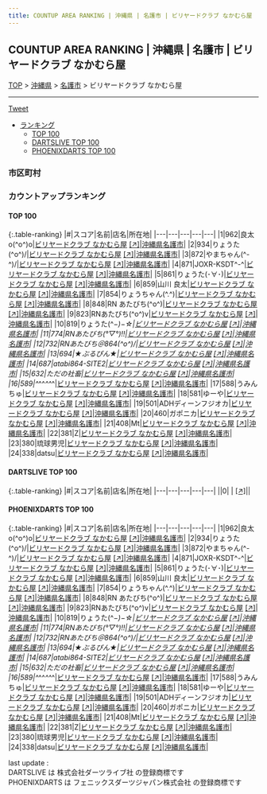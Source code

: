 ```yaml
---
title: COUNTUP AREA RANKING | 沖縄県 | 名護市 | ビリヤードクラブ なかむら屋
---
```

## COUNTUP AREA RANKING | 沖縄県 | 名護市 | ビリヤードクラブ なかむら屋

[TOP](/darts/rank/) > [沖縄県](/darts/rank/沖縄県/) > [名護市](/darts/rank/沖縄県/名護市/) > ビリヤードクラブ なかむら屋

___

<a href="https://twitter.com/share?ref_src=twsrc%5Etfw" data-text="COUNTUP AREA RANKING | 沖縄県名護市ビリヤードクラブ なかむら屋" class="twitter-share-button" data-hashtags="DARTSLIVE,PHOENIXDARTS,darts,ダーツ" data-show-count="false">Tweet</a>

* [ランキング](#カウントアップランキング)
    * [TOP 100](#top-100)
    * [DARTSLIVE TOP 100](#dartslive-top-100)
    * [PHOENIXDARTS TOP 100](#phoenixdarts-top-100)

### 市区町村

<ul>

</ul>

### カウントアップランキング

#### TOP 100



{:.table-ranking}
|#|スコア|名前|店名|所在地|
|---|---|---|---|---|
|1|962|<span class="rank-name-pd">良太o(^o^)o</span>|<a href="/darts/rank/shops/10645.html">ビリヤードクラブ なかむら屋</a> <a href="https://vs.phoenixdarts.com/jp/shop/shopDetailInfo/s_10645?s_seq=10645">[↗]</a>|<a href="/darts/rank/沖縄県/名護市">沖縄県名護市</a>|
|2|934|<span class="rank-name-pd">りょうた(^o^)/</span>|<a href="/darts/rank/shops/10645.html">ビリヤードクラブ なかむら屋</a> <a href="https://vs.phoenixdarts.com/jp/shop/shopDetailInfo/s_10645?s_seq=10645">[↗]</a>|<a href="/darts/rank/沖縄県/名護市">沖縄県名護市</a>|
|3|872|<span class="rank-name-pd">やまちゃん(^-^)/</span>|<a href="/darts/rank/shops/10645.html">ビリヤードクラブ なかむら屋</a> <a href="https://vs.phoenixdarts.com/jp/shop/shopDetailInfo/s_10645?s_seq=10645">[↗]</a>|<a href="/darts/rank/沖縄県/名護市">沖縄県名護市</a>|
|4|871|<span class="rank-name-pd">JOXR-KSDT^-^</span>|<a href="/darts/rank/shops/10645.html">ビリヤードクラブ なかむら屋</a> <a href="https://vs.phoenixdarts.com/jp/shop/shopDetailInfo/s_10645?s_seq=10645">[↗]</a>|<a href="/darts/rank/沖縄県/名護市">沖縄県名護市</a>|
|5|861|<span class="rank-name-pd">りょうた(･∀･)</span>|<a href="/darts/rank/shops/10645.html">ビリヤードクラブ なかむら屋</a> <a href="https://vs.phoenixdarts.com/jp/shop/shopDetailInfo/s_10645?s_seq=10645">[↗]</a>|<a href="/darts/rank/沖縄県/名護市">沖縄県名護市</a>|
|6|859|<span class="rank-name-pd">山川 良太</span>|<a href="/darts/rank/shops/10645.html">ビリヤードクラブ なかむら屋</a> <a href="https://vs.phoenixdarts.com/jp/shop/shopDetailInfo/s_10645?s_seq=10645">[↗]</a>|<a href="/darts/rank/沖縄県/名護市">沖縄県名護市</a>|
|7|854|<span class="rank-name-pd">りょうちゃん(^.^)</span>|<a href="/darts/rank/shops/10645.html">ビリヤードクラブ なかむら屋</a> <a href="https://vs.phoenixdarts.com/jp/shop/shopDetailInfo/s_10645?s_seq=10645">[↗]</a>|<a href="/darts/rank/沖縄県/名護市">沖縄県名護市</a>|
|8|848|<span class="rank-name-pd">RN あたびち(^o^)</span>|<a href="/darts/rank/shops/10645.html">ビリヤードクラブ なかむら屋</a> <a href="https://vs.phoenixdarts.com/jp/shop/shopDetailInfo/s_10645?s_seq=10645">[↗]</a>|<a href="/darts/rank/沖縄県/名護市">沖縄県名護市</a>|
|9|823|<span class="rank-name-pd">RNあたびち(^o^)v</span>|<a href="/darts/rank/shops/10645.html">ビリヤードクラブ なかむら屋</a> <a href="https://vs.phoenixdarts.com/jp/shop/shopDetailInfo/s_10645?s_seq=10645">[↗]</a>|<a href="/darts/rank/沖縄県/名護市">沖縄県名護市</a>|
|10|819|<span class="rank-name-pd">りょうた(^_−)−☆</span>|<a href="/darts/rank/shops/10645.html">ビリヤードクラブ なかむら屋</a> <a href="https://vs.phoenixdarts.com/jp/shop/shopDetailInfo/s_10645?s_seq=10645">[↗]</a>|<a href="/darts/rank/沖縄県/名護市">沖縄県名護市</a>|
|11|774|<span class="rank-name-pd">RNあたびち(°▽°)!!</span>|<a href="/darts/rank/shops/10645.html">ビリヤードクラブ なかむら屋</a> <a href="https://vs.phoenixdarts.com/jp/shop/shopDetailInfo/s_10645?s_seq=10645">[↗]</a>|<a href="/darts/rank/沖縄県/名護市">沖縄県名護市</a>|
|12|732|<span class="rank-name-pd">RNあたびち＠864(^o^)/</span>|<a href="/darts/rank/shops/10645.html">ビリヤードクラブ なかむら屋</a> <a href="https://vs.phoenixdarts.com/jp/shop/shopDetailInfo/s_10645?s_seq=10645">[↗]</a>|<a href="/darts/rank/沖縄県/名護市">沖縄県名護市</a>|
|13|694|<span class="rank-name-pd">★ぶるぴん★</span>|<a href="/darts/rank/shops/10645.html">ビリヤードクラブ なかむら屋</a> <a href="https://vs.phoenixdarts.com/jp/shop/shopDetailInfo/s_10645?s_seq=10645">[↗]</a>|<a href="/darts/rank/沖縄県/名護市">沖縄県名護市</a>|
|14|687|<span class="rank-name-pd">atabi864-SITE2</span>|<a href="/darts/rank/shops/10645.html">ビリヤードクラブ なかむら屋</a> <a href="https://vs.phoenixdarts.com/jp/shop/shopDetailInfo/s_10645?s_seq=10645">[↗]</a>|<a href="/darts/rank/沖縄県/名護市">沖縄県名護市</a>|
|15|632|<span class="rank-name-pd">ただの社畜</span>|<a href="/darts/rank/shops/10645.html">ビリヤードクラブ なかむら屋</a> <a href="https://vs.phoenixdarts.com/jp/shop/shopDetailInfo/s_10645?s_seq=10645">[↗]</a>|<a href="/darts/rank/沖縄県/名護市">沖縄県名護市</a>|
|16|589|<span class="rank-name-pd">^_^^_^^_^</span>|<a href="/darts/rank/shops/10645.html">ビリヤードクラブ なかむら屋</a> <a href="https://vs.phoenixdarts.com/jp/shop/shopDetailInfo/s_10645?s_seq=10645">[↗]</a>|<a href="/darts/rank/沖縄県/名護市">沖縄県名護市</a>|
|17|588|<span class="rank-name-pd">うみんちゅ</span>|<a href="/darts/rank/shops/10645.html">ビリヤードクラブ なかむら屋</a> <a href="https://vs.phoenixdarts.com/jp/shop/shopDetailInfo/s_10645?s_seq=10645">[↗]</a>|<a href="/darts/rank/沖縄県/名護市">沖縄県名護市</a>|
|18|581|<span class="rank-name-pd">ゆーや</span>|<a href="/darts/rank/shops/10645.html">ビリヤードクラブ なかむら屋</a> <a href="https://vs.phoenixdarts.com/jp/shop/shopDetailInfo/s_10645?s_seq=10645">[↗]</a>|<a href="/darts/rank/沖縄県/名護市">沖縄県名護市</a>|
|19|501|<span class="rank-name-pd">ADHディーンフジオカ</span>|<a href="/darts/rank/shops/10645.html">ビリヤードクラブ なかむら屋</a> <a href="https://vs.phoenixdarts.com/jp/shop/shopDetailInfo/s_10645?s_seq=10645">[↗]</a>|<a href="/darts/rank/沖縄県/名護市">沖縄県名護市</a>|
|20|460|<span class="rank-name-pd">ガポニカ</span>|<a href="/darts/rank/shops/10645.html">ビリヤードクラブ なかむら屋</a> <a href="https://vs.phoenixdarts.com/jp/shop/shopDetailInfo/s_10645?s_seq=10645">[↗]</a>|<a href="/darts/rank/沖縄県/名護市">沖縄県名護市</a>|
|21|408|<span class="rank-name-pd">Mt</span>|<a href="/darts/rank/shops/10645.html">ビリヤードクラブ なかむら屋</a> <a href="https://vs.phoenixdarts.com/jp/shop/shopDetailInfo/s_10645?s_seq=10645">[↗]</a>|<a href="/darts/rank/沖縄県/名護市">沖縄県名護市</a>|
|22|381|<span class="rank-name-pd">Z</span>|<a href="/darts/rank/shops/10645.html">ビリヤードクラブ なかむら屋</a> <a href="https://vs.phoenixdarts.com/jp/shop/shopDetailInfo/s_10645?s_seq=10645">[↗]</a>|<a href="/darts/rank/沖縄県/名護市">沖縄県名護市</a>|
|23|380|<span class="rank-name-pd">琉球男児</span>|<a href="/darts/rank/shops/10645.html">ビリヤードクラブ なかむら屋</a> <a href="https://vs.phoenixdarts.com/jp/shop/shopDetailInfo/s_10645?s_seq=10645">[↗]</a>|<a href="/darts/rank/沖縄県/名護市">沖縄県名護市</a>|
|24|338|<span class="rank-name-pd">datsu</span>|<a href="/darts/rank/shops/10645.html">ビリヤードクラブ なかむら屋</a> <a href="https://vs.phoenixdarts.com/jp/shop/shopDetailInfo/s_10645?s_seq=10645">[↗]</a>|<a href="/darts/rank/沖縄県/名護市">沖縄県名護市</a>|


#### DARTSLIVE TOP 100



{:.table-ranking}
|#|スコア|名前|店名|所在地|
|---|---|---|---|---|
||0|<span class="rank-name-dl"> </span>|<a href="/darts/rank/shops/.html"></a> <a href="">[↗]</a>|<a href="/darts/rank//"></a>|


#### PHOENIXDARTS TOP 100



{:.table-ranking}
|#|スコア|名前|店名|所在地|
|---|---|---|---|---|
|1|962|<span class="rank-name-pd">良太o(^o^)o</span>|<a href="/darts/rank/shops/10645.html">ビリヤードクラブ なかむら屋</a> <a href="https://vs.phoenixdarts.com/jp/shop/shopDetailInfo/s_10645?s_seq=10645">[↗]</a>|<a href="/darts/rank/沖縄県/名護市">沖縄県名護市</a>|
|2|934|<span class="rank-name-pd">りょうた(^o^)/</span>|<a href="/darts/rank/shops/10645.html">ビリヤードクラブ なかむら屋</a> <a href="https://vs.phoenixdarts.com/jp/shop/shopDetailInfo/s_10645?s_seq=10645">[↗]</a>|<a href="/darts/rank/沖縄県/名護市">沖縄県名護市</a>|
|3|872|<span class="rank-name-pd">やまちゃん(^-^)/</span>|<a href="/darts/rank/shops/10645.html">ビリヤードクラブ なかむら屋</a> <a href="https://vs.phoenixdarts.com/jp/shop/shopDetailInfo/s_10645?s_seq=10645">[↗]</a>|<a href="/darts/rank/沖縄県/名護市">沖縄県名護市</a>|
|4|871|<span class="rank-name-pd">JOXR-KSDT^-^</span>|<a href="/darts/rank/shops/10645.html">ビリヤードクラブ なかむら屋</a> <a href="https://vs.phoenixdarts.com/jp/shop/shopDetailInfo/s_10645?s_seq=10645">[↗]</a>|<a href="/darts/rank/沖縄県/名護市">沖縄県名護市</a>|
|5|861|<span class="rank-name-pd">りょうた(･∀･)</span>|<a href="/darts/rank/shops/10645.html">ビリヤードクラブ なかむら屋</a> <a href="https://vs.phoenixdarts.com/jp/shop/shopDetailInfo/s_10645?s_seq=10645">[↗]</a>|<a href="/darts/rank/沖縄県/名護市">沖縄県名護市</a>|
|6|859|<span class="rank-name-pd">山川 良太</span>|<a href="/darts/rank/shops/10645.html">ビリヤードクラブ なかむら屋</a> <a href="https://vs.phoenixdarts.com/jp/shop/shopDetailInfo/s_10645?s_seq=10645">[↗]</a>|<a href="/darts/rank/沖縄県/名護市">沖縄県名護市</a>|
|7|854|<span class="rank-name-pd">りょうちゃん(^.^)</span>|<a href="/darts/rank/shops/10645.html">ビリヤードクラブ なかむら屋</a> <a href="https://vs.phoenixdarts.com/jp/shop/shopDetailInfo/s_10645?s_seq=10645">[↗]</a>|<a href="/darts/rank/沖縄県/名護市">沖縄県名護市</a>|
|8|848|<span class="rank-name-pd">RN あたびち(^o^)</span>|<a href="/darts/rank/shops/10645.html">ビリヤードクラブ なかむら屋</a> <a href="https://vs.phoenixdarts.com/jp/shop/shopDetailInfo/s_10645?s_seq=10645">[↗]</a>|<a href="/darts/rank/沖縄県/名護市">沖縄県名護市</a>|
|9|823|<span class="rank-name-pd">RNあたびち(^o^)v</span>|<a href="/darts/rank/shops/10645.html">ビリヤードクラブ なかむら屋</a> <a href="https://vs.phoenixdarts.com/jp/shop/shopDetailInfo/s_10645?s_seq=10645">[↗]</a>|<a href="/darts/rank/沖縄県/名護市">沖縄県名護市</a>|
|10|819|<span class="rank-name-pd">りょうた(^_−)−☆</span>|<a href="/darts/rank/shops/10645.html">ビリヤードクラブ なかむら屋</a> <a href="https://vs.phoenixdarts.com/jp/shop/shopDetailInfo/s_10645?s_seq=10645">[↗]</a>|<a href="/darts/rank/沖縄県/名護市">沖縄県名護市</a>|
|11|774|<span class="rank-name-pd">RNあたびち(°▽°)!!</span>|<a href="/darts/rank/shops/10645.html">ビリヤードクラブ なかむら屋</a> <a href="https://vs.phoenixdarts.com/jp/shop/shopDetailInfo/s_10645?s_seq=10645">[↗]</a>|<a href="/darts/rank/沖縄県/名護市">沖縄県名護市</a>|
|12|732|<span class="rank-name-pd">RNあたびち＠864(^o^)/</span>|<a href="/darts/rank/shops/10645.html">ビリヤードクラブ なかむら屋</a> <a href="https://vs.phoenixdarts.com/jp/shop/shopDetailInfo/s_10645?s_seq=10645">[↗]</a>|<a href="/darts/rank/沖縄県/名護市">沖縄県名護市</a>|
|13|694|<span class="rank-name-pd">★ぶるぴん★</span>|<a href="/darts/rank/shops/10645.html">ビリヤードクラブ なかむら屋</a> <a href="https://vs.phoenixdarts.com/jp/shop/shopDetailInfo/s_10645?s_seq=10645">[↗]</a>|<a href="/darts/rank/沖縄県/名護市">沖縄県名護市</a>|
|14|687|<span class="rank-name-pd">atabi864-SITE2</span>|<a href="/darts/rank/shops/10645.html">ビリヤードクラブ なかむら屋</a> <a href="https://vs.phoenixdarts.com/jp/shop/shopDetailInfo/s_10645?s_seq=10645">[↗]</a>|<a href="/darts/rank/沖縄県/名護市">沖縄県名護市</a>|
|15|632|<span class="rank-name-pd">ただの社畜</span>|<a href="/darts/rank/shops/10645.html">ビリヤードクラブ なかむら屋</a> <a href="https://vs.phoenixdarts.com/jp/shop/shopDetailInfo/s_10645?s_seq=10645">[↗]</a>|<a href="/darts/rank/沖縄県/名護市">沖縄県名護市</a>|
|16|589|<span class="rank-name-pd">^_^^_^^_^</span>|<a href="/darts/rank/shops/10645.html">ビリヤードクラブ なかむら屋</a> <a href="https://vs.phoenixdarts.com/jp/shop/shopDetailInfo/s_10645?s_seq=10645">[↗]</a>|<a href="/darts/rank/沖縄県/名護市">沖縄県名護市</a>|
|17|588|<span class="rank-name-pd">うみんちゅ</span>|<a href="/darts/rank/shops/10645.html">ビリヤードクラブ なかむら屋</a> <a href="https://vs.phoenixdarts.com/jp/shop/shopDetailInfo/s_10645?s_seq=10645">[↗]</a>|<a href="/darts/rank/沖縄県/名護市">沖縄県名護市</a>|
|18|581|<span class="rank-name-pd">ゆーや</span>|<a href="/darts/rank/shops/10645.html">ビリヤードクラブ なかむら屋</a> <a href="https://vs.phoenixdarts.com/jp/shop/shopDetailInfo/s_10645?s_seq=10645">[↗]</a>|<a href="/darts/rank/沖縄県/名護市">沖縄県名護市</a>|
|19|501|<span class="rank-name-pd">ADHディーンフジオカ</span>|<a href="/darts/rank/shops/10645.html">ビリヤードクラブ なかむら屋</a> <a href="https://vs.phoenixdarts.com/jp/shop/shopDetailInfo/s_10645?s_seq=10645">[↗]</a>|<a href="/darts/rank/沖縄県/名護市">沖縄県名護市</a>|
|20|460|<span class="rank-name-pd">ガポニカ</span>|<a href="/darts/rank/shops/10645.html">ビリヤードクラブ なかむら屋</a> <a href="https://vs.phoenixdarts.com/jp/shop/shopDetailInfo/s_10645?s_seq=10645">[↗]</a>|<a href="/darts/rank/沖縄県/名護市">沖縄県名護市</a>|
|21|408|<span class="rank-name-pd">Mt</span>|<a href="/darts/rank/shops/10645.html">ビリヤードクラブ なかむら屋</a> <a href="https://vs.phoenixdarts.com/jp/shop/shopDetailInfo/s_10645?s_seq=10645">[↗]</a>|<a href="/darts/rank/沖縄県/名護市">沖縄県名護市</a>|
|22|381|<span class="rank-name-pd">Z</span>|<a href="/darts/rank/shops/10645.html">ビリヤードクラブ なかむら屋</a> <a href="https://vs.phoenixdarts.com/jp/shop/shopDetailInfo/s_10645?s_seq=10645">[↗]</a>|<a href="/darts/rank/沖縄県/名護市">沖縄県名護市</a>|
|23|380|<span class="rank-name-pd">琉球男児</span>|<a href="/darts/rank/shops/10645.html">ビリヤードクラブ なかむら屋</a> <a href="https://vs.phoenixdarts.com/jp/shop/shopDetailInfo/s_10645?s_seq=10645">[↗]</a>|<a href="/darts/rank/沖縄県/名護市">沖縄県名護市</a>|
|24|338|<span class="rank-name-pd">datsu</span>|<a href="/darts/rank/shops/10645.html">ビリヤードクラブ なかむら屋</a> <a href="https://vs.phoenixdarts.com/jp/shop/shopDetailInfo/s_10645?s_seq=10645">[↗]</a>|<a href="/darts/rank/沖縄県/名護市">沖縄県名護市</a>|


<div class="footer border-top border-gray-light mt-5 pt-3 text-right text-gray">
    last update : <span style="font-weight: italic" id="foot_last_modified"></span><br />
    DARTSLIVE は 株式会社ダーツライブ社 の登録商標です<br />
    PHOENIXDARTS は フェニックスダーツジャパン株式会社 の登録商標です<br />
</div>

<script src="https://cdnjs.cloudflare.com/ajax/libs/jquery.tablesorter/2.31.3/js/jquery.tablesorter.min.js" integrity="sha512-qzgd5cYSZcosqpzpn7zF2ZId8f/8CHmFKZ8j7mU4OUXTNRd5g+ZHBPsgKEwoqxCtdQvExE5LprwwPAgoicguNg==" crossorigin="anonymous" referrerpolicy="no-referrer"></script>
<link rel="stylesheet" href="https://cdnjs.cloudflare.com/ajax/libs/jquery.tablesorter/2.31.3/css/theme.default.min.css" integrity="sha512-wghhOJkjQX0Lh3NSWvNKeZ0ZpNn+SPVXX1Qyc9OCaogADktxrBiBdKGDoqVUOyhStvMBmJQ8ZdMHiR3wuEq8+w==" crossorigin="anonymous" referrerpolicy="no-referrer" />
<script>
$(function() {
    $(".table-ranking").tablesorter({sortList:[[0, 0]]});
    $("#foot_last_modified").text(formatDate(new Date(document.lastModified), 'yyyy-MM-dd HH:mm:ss'));
});
</script>

<script async src="https://platform.twitter.com/widgets.js" charset="utf-8"></script>